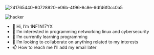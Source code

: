 ![241765440-80728820-e06b-4f96-9c9e-9df46f0cc0a5](https://github.com/1NF1N17YX/1NF1N17YX/assets/131818684/e9c9d497-baf0-47e9-9f79-025551331621)

![hacker](https://github.com/1NF1N17YX/1NF1N17YX/assets/131818684/2a47c351-e8be-4292-b20a-eb3235c6dc4d)



- 👋 Hi, I’m 1NF1N17YX
- 👀 I’m interested in programming networking linux and cybersecurity 
- 🌱 I’m currently learning programming
- 💞️ I’m looking to collaborate on anything related to my interests
- 📫 How to reach me I'll add my email later

<!---
1NF1N17YX/1NF1N17YX is a ✨ special ✨ repository because its `README.md` (this file) appears on your GitHub profile.
You can click the Preview link to take a look at your changes.
--->
